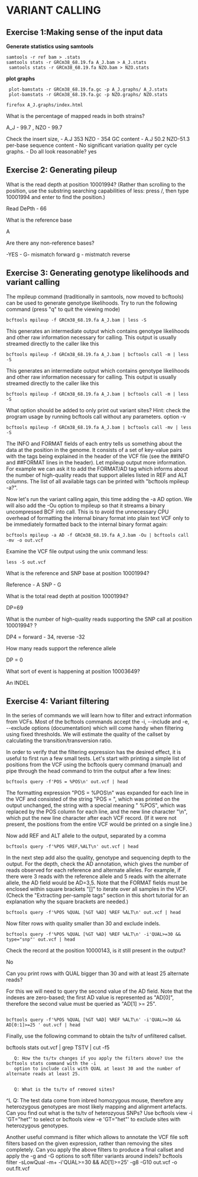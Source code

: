 # VARIANT CALLING
## Exercise 1:Making sense of the input data

**Generate statistics using samtools**

```
samtools -r ref bam > .stats
samtools stats -r GRCm38_68.19.fa A_J.bam > A_J.stats
 samtools stats -r GRCm38_68.19.fa NZO.bam > NZO.stats
```

**plot graphs**

```
 plot-bamstats -r GRCm38_68.19.fa.gc -p A_J.graphs/ A_J.stats
 plot-bamstats -r GRCm38_68.19.fa.gc -p NZO.graphs/ NZO.stats

```
```
firefox A_J.graphs/index.html
```


What is the percentage of mapped reads in both strains? 

A_J - 99.7  , NZO - 99.7

Check the insert size, - A.J 353 NZO - 354
GC content - A.J 50.2 NZO-51.3
per-base sequence content - No significant variation
quality per cycle graphs. - 
Do all look reasonable? yes


## Exercise 2: Generating pileup

What is the read depth at position 10001994? (Rather than scrolling to the position, use the substring searching capabilities of less: press /, then type 10001994 and enter to find the position.)

Read DePth - 66

What is the reference base

A

Are there any non-reference bases?

-YES - G- mismatch forward g - mistmatch reverse

## Exercise 3: Generating genotype likelihoods and variant calling

The mpileup command (traditionally in samtools, now moved to bcftools) can be used to generate genotype likelihoods. Try to run the following command (press "q" to quit the viewing mode)
```
bcftools mpileup -f GRCm38_68.19.fa A_J.bam | less -S
```
This generates an intermediate output which contains genotype likelihoods and other raw information necessary for calling. This output is usually streamed directly to the caller like this

```
bcftools mpileup -f GRCm38_68.19.fa A_J.bam | bcftools call -m | less -S
```
This generates an intermediate output which contains genotype likelihoods and other raw information necessary for calling. This output is usually streamed directly to the caller like this

```
bcftools mpileup -f GRCm38_68.19.fa A_J.bam | bcftools call -m | less -S
```
What option should be added to only print out variant sites? Hint: check the program usage by running bcftools call without any parameters.
option -v 

```
bcftools mpileup -f GRCm38_68.19.fa A_J.bam | bcftools call -mv | less -S
```

The INFO and FORMAT fields of each entry tells us something about the data at the position in the genome. It consists of a set of key-value pairs with the tags being explained in the header of the VCF file (see the ##INFO and ##FORMAT lines in the header). Let mpileup output more information. For example we can ask it to add the FORMAT/AD tag which informs about the number of high-quality reads that support alleles listed in REF and ALT columns. The list of all
available tags can be printed with "bcftools mpileup -a?".


Now let's run the variant calling again, this time adding the -a AD option. We will also add the -Ou option to
mpileup so that it streams a binary uncompressed BCF into call. This is to avoid the unnecessary CPU
overhead of formatting the internal binary format into plain text VCF only to be immediately formatted back to
the internal binary format again:

```
bcftools mpileup -a AD -f GRCm38_68.19.fa A_J.bam -Ou | bcftools call -mv -o out.vcf
```

Examine the VCF file output using the unix command less:

```
less -S out.vcf
```

What is the reference and SNP base at position 10001994?

Reference - A
SNP - G

What is the total read depth at position 10001994?

DP=69

What is the number of high-quality reads supporting the SNP call at position 10001994? ?

DP4 = forward - 34, reverse -32

How many reads support the reference allele 

DP = 0

What sort of event is happening at position 10003649?

An INDEL


## Exercise 4: Variant filtering

In the series of commands we will learn how to filter and extract information from VCFs. Most of the bcftools commands accept the -i, --include and -e, --exclude options (documentation) which will come handy when filtering using fixed thresholds. We will estimate the quality of the callset by calculating the transition/transversion ratio.

In order to verify that the filtering expression has the desired effect, it is useful to first run a few small tests. Let's start with printing a simple list of positions from the VCF using the bcftools query command (manual) and pipe through the head command to trim the output after a few lines:

```
bcftools query -f'POS = %POS\n' out.vcf | head
```
The formatting expression "POS = %POS\n" was expanded for each line in the VCF and consisted of the string
"POS = ", which was printed on the output unchanged, the string with a special meaning " %POS", which was
replaced by the POS column for each line, and the new line character "\n", which put the new line character
after each VCF record. (If it were not present, the positions from the entire VCF would be printed on a single
line.)

Now add REF and ALT allele to the output, separated by a comma

```
bcftools query -f'%POS %REF,%ALT\n' out.vcf | head
```
In the next step add also the quality, genotype and sequencing depth to the output. For the depth, check the AD
annotation, which gives the number of reads observed for each reference and alternate alleles. For example, if
there were 3 reads with the reference allele and 5 reads with the alternate allele, the AD field would be AD=3,5.
Note that the FORMAT fields must be enclosed within square brackets "[]" to iterate over all samples in the
VCF. (Check the "Extracting per-sample tags" section in this short tutorial for an explanation why the square
brackets are needed.)

```
bcftools query -f'%POS %QUAL [%GT %AD] %REF %ALT\n' out.vcf | head
```

Now filter rows with quality smaller than 30 and exclude indels. 

```
bcftools query -f'%POS %QUAL [%GT %AD] %REF %ALT\n' -i'QUAL>=30 && type="snp"' out.vcf | head
```
Check the record at the position 10000143, is it still present in the output?

No

Can you print rows with QUAL bigger than 30 and with at least 25 alternate reads? 

For this we will  need to query the second value of the AD field. Note that the indexes are zero-based; the first AD value is represented as "AD[0]", therefore the second value must be queried as "AD[1] >= 25".

```

bcftools query -f'%POS %QUAL [%GT %AD] %REF %ALT\n' -i'QUAL>=30 && AD[0:1]>=25 ' out.vcf | head
```

Finally, use the following command to obtain the ts/tv of unfiltered callset.

   bcftools stats out.vcf | grep TSTV | cut -f5

       Q: How the ts/tv changes if you apply the filters above? Use the bcftools stats command with the -i
       option to include calls with QUAL at least 30 and the number of alternate reads at least 25.


       Q: What is the ts/tv of removed sites?
^L       Q: The test data come from inbred homozygous mouse, therefore any heterozygous genotypes are
       most likely mapping and alignment artefacts. Can you find out what is the ts/tv of heterozyous SNPs?
       Use bcftools view -i 'GT="het"' to select or bcftools view -e 'GT="het"' to exclude sites with
       heterozygous genotypes.


Another useful command is filter which allows to annotate the VCF file soft filters based on the given
expression, rather than removing the sites completely. Can you apply the above filters to produce a final callset
and apply the -g and -G options to soft filter variants around indels?
bcftools filter -sLowQual -m+ -i'QUAL>=30 && AD[1]>=25' -g8 -G10 out.vcf -o out.flt.vcf









